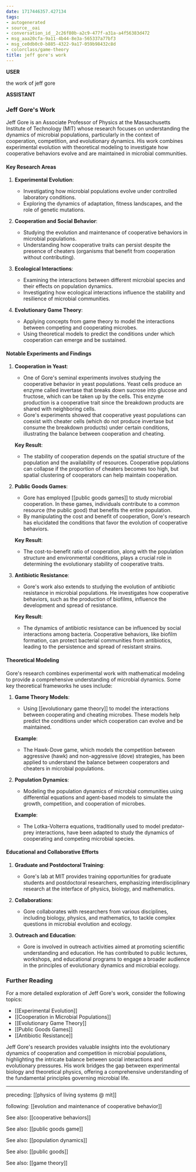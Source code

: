 ```yaml
---
date: 1717446357.427134
tags:
- autogenerated
- source__oai
- conversation_id__2c26f80b-a2c9-477f-a31a-a4f56383d472
- msg_aaa20cfa-9a11-4b44-8e3a-565337a77bf3
- msg_ce0db0c0-b885-4322-9a17-059b98432c8d
- colorclass/game-theory
title: jeff gore's work
---
```


**USER**

the work of jeff gore


**ASSISTANT**

### Jeff Gore's Work

Jeff Gore is an Associate Professor of Physics at the Massachusetts Institute of Technology (MIT) whose research focuses on understanding the dynamics of microbial populations, particularly in the context of cooperation, competition, and evolutionary dynamics. His work combines experimental evolution with theoretical modeling to investigate how cooperative behaviors evolve and are maintained in microbial communities.

#### Key Research Areas

1. **Experimental Evolution**:
   - Investigating how microbial populations evolve under controlled laboratory conditions.
   - Exploring the dynamics of adaptation, fitness landscapes, and the role of genetic mutations.

2. **Cooperation and Social Behavior**:
   - Studying the evolution and maintenance of cooperative behaviors in microbial populations.
   - Understanding how cooperative traits can persist despite the presence of cheaters (organisms that benefit from cooperation without contributing).

3. **Ecological Interactions**:
   - Examining the interactions between different microbial species and their effects on population dynamics.
   - Investigating how ecological interactions influence the stability and resilience of microbial communities.

4. **Evolutionary Game Theory**:
   - Applying concepts from game theory to model the interactions between competing and cooperating microbes.
   - Using theoretical models to predict the conditions under which cooperation can emerge and be sustained.

#### Notable Experiments and Findings

1. **Cooperation in Yeast**:
   - One of Gore's seminal experiments involves studying the cooperative behavior in yeast populations. Yeast cells produce an enzyme called invertase that breaks down sucrose into glucose and fructose, which can be taken up by the cells. This enzyme production is a cooperative trait since the breakdown products are shared with neighboring cells.
   - Gore's experiments showed that cooperative yeast populations can coexist with cheater cells (which do not produce invertase but consume the breakdown products) under certain conditions, illustrating the balance between cooperation and cheating.

   **Key Result**:
   - The stability of cooperation depends on the spatial structure of the population and the availability of resources. Cooperative populations can collapse if the proportion of cheaters becomes too high, but spatial clustering of cooperators can help maintain cooperation.

2. **Public Goods Games**:
   - Gore has employed [[public goods games]] to study microbial cooperation. In these games, individuals contribute to a common resource (the public good) that benefits the entire population.
   - By manipulating the cost and benefit of cooperation, Gore's research has elucidated the conditions that favor the evolution of cooperative behaviors.

   **Key Result**:
   - The cost-to-benefit ratio of cooperation, along with the population structure and environmental conditions, plays a crucial role in determining the evolutionary stability of cooperative traits.

3. **Antibiotic Resistance**:
   - Gore's work also extends to studying the evolution of antibiotic resistance in microbial populations. He investigates how cooperative behaviors, such as the production of biofilms, influence the development and spread of resistance.

   **Key Result**:
   - The dynamics of antibiotic resistance can be influenced by social interactions among bacteria. Cooperative behaviors, like biofilm formation, can protect bacterial communities from antibiotics, leading to the persistence and spread of resistant strains.

#### Theoretical Modeling

Gore's research combines experimental work with mathematical modeling to provide a comprehensive understanding of microbial dynamics. Some key theoretical frameworks he uses include:

1. **Game Theory Models**:
   - Using [[evolutionary game theory]] to model the interactions between cooperating and cheating microbes. These models help predict the conditions under which cooperation can evolve and be maintained.

   **Example**:
   - The Hawk-Dove game, which models the competition between aggressive (hawk) and non-aggressive (dove) strategies, has been applied to understand the balance between cooperators and cheaters in microbial populations.

2. **Population Dynamics**:
   - Modeling the population dynamics of microbial communities using differential equations and agent-based models to simulate the growth, competition, and cooperation of microbes.

   **Example**:
   - The Lotka-Volterra equations, traditionally used to model predator-prey interactions, have been adapted to study the dynamics of cooperating and competing microbial species.

#### Educational and Collaborative Efforts

1. **Graduate and Postdoctoral Training**:
   - Gore's lab at MIT provides training opportunities for graduate students and postdoctoral researchers, emphasizing interdisciplinary research at the interface of physics, biology, and mathematics.

2. **Collaborations**:
   - Gore collaborates with researchers from various disciplines, including biology, physics, and mathematics, to tackle complex questions in microbial evolution and ecology.

3. **Outreach and Education**:
   - Gore is involved in outreach activities aimed at promoting scientific understanding and education. He has contributed to public lectures, workshops, and educational programs to engage a broader audience in the principles of evolutionary dynamics and microbial ecology.

### Further Reading

For a more detailed exploration of Jeff Gore's work, consider the following topics:
- [[Experimental Evolution]]
- [[Cooperation in Microbial Populations]]
- [[Evolutionary Game Theory]]
- [[Public Goods Games]]
- [[Antibiotic Resistance]]

Jeff Gore's research provides valuable insights into the evolutionary dynamics of cooperation and competition in microbial populations, highlighting the intricate balance between social interactions and evolutionary pressures. His work bridges the gap between experimental biology and theoretical physics, offering a comprehensive understanding of the fundamental principles governing microbial life.


---

preceding: [[physics of living systems @ mit]]  


following: [[evolution and maintenance of cooperative behavior]]

See also: [[cooperative behaviors]]


See also: [[public goods game]]


See also: [[population dynamics]]


See also: [[public goods]]


See also: [[game theory]]